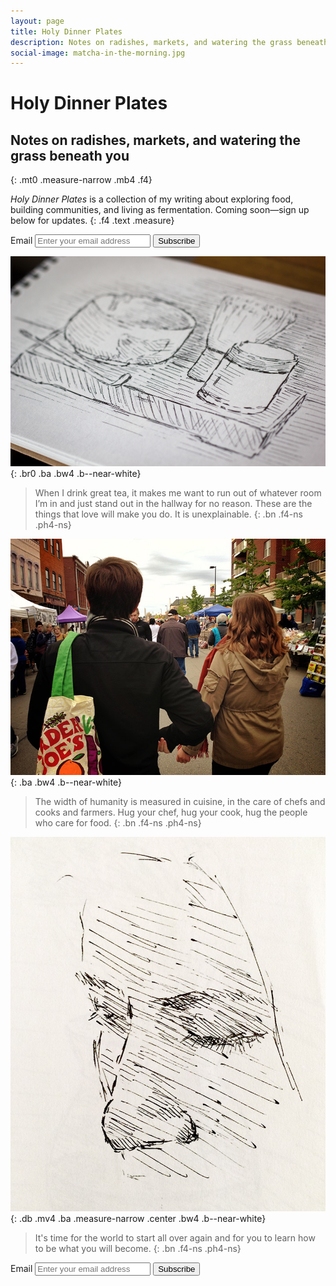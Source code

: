 ```yaml
---
layout: page
title: Holy Dinner Plates
description: Notes on radishes, markets, and watering the grass beneath you. Coming soon.
social-image: matcha-in-the-morning.jpg
---
```


# Holy Dinner Plates

## Notes on radishes, markets, and watering the grass beneath you
{: .mt0 .measure-narrow .mb4 .f4}

_Holy Dinner Plates_ is a collection of my writing about exploring food, building communities, and living as fermentation. <span class="main">Coming soon—sign up below for updates.</span>
{: .f4 .text .measure}

<form class="mb3" action="https://tinyletter.com/kmcgillivray" method="post" target="popupwindow" onsubmit="window.open('https://tinyletter.com/kmcgillivray', 'popupwindow', 'scrollbars=yes,width=800,height=600');return true">
  <label class="sr-only" for="tlemail">Email</label>
  <input class="text-box avenir" placeholder="Enter your email address" type="text" name="email" id="tlemail" />
  <input type="hidden" value="1" name="embed"/><input class="dim dib ph4 pv2 main bg-transparent ba b--main br-pill avenir pointer" type="submit" value="Subscribe" />
</form>

!['Tea bowl sketch'](/img/matcha-in-the-morning.jpg){: .br0 .ba .bw4 .b--near-white}

>When I drink great tea, it makes me want to run out of whatever room I’m in and just stand out in the hallway for no reason. These are the things that love will make you do. It is unexplainable.
{: .bn .f4-ns .ph4-ns}

!['Farmers\' Market'](/img/market.jpg){: .ba .bw4 .b--near-white}

>The width of humanity is measured in cuisine, in the care of chefs and cooks and farmers. Hug your chef, hug your cook, hug the people who care for food.
{: .bn .f4-ns .ph4-ns}

!['Alex'](/img/alex-2.jpg){: .db .mv4 .ba .measure-narrow .center .bw4 .b--near-white}

>It's time for the world to start all over again and for you to learn how to be what you will&nbsp;become.
{: .bn .f4-ns .ph4-ns}

<form class="mb3" action="https://tinyletter.com/kmcgillivray" method="post" target="popupwindow" onsubmit="window.open('https://tinyletter.com/kmcgillivray', 'popupwindow', 'scrollbars=yes,width=800,height=600');return true">
  <label class="sr-only" for="tlemail">Email</label>
  <input class="text-box avenir" placeholder="Enter your email address" type="text" name="email" id="tlemail" />
  <input type="hidden" value="1" name="embed"/><input class="dim dib ph4 pv2 main bg-transparent ba b--main br-pill avenir pointer" type="submit" value="Subscribe" />
</form>
